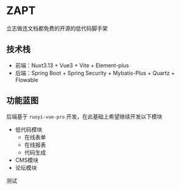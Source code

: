 # ZAPT

立志做连文档都免费的开源的低代码脚手架

## 技术栈

- 前端：Nuxt3.13 + Vue3 + Vite + Element-plus
- 后端：Spring Boot + Spring Security + Mybatis-Plus + Quartz + Flowable



## 功能蓝图
后端基于 `ruoyi-vue-pro` 开发，在此基础上希望继续开发以下模块

- 低代码模块
  - 在线表单
  - 在线报表
  - 代码生成
- CMS模块
- 论坛模块

测试